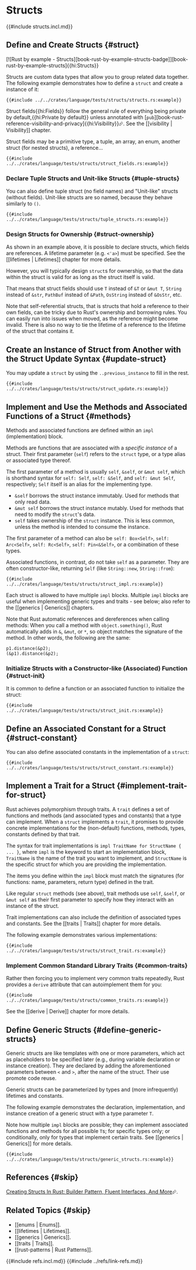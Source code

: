 # Structs

{{#include structs.incl.md}}

## Define and Create Structs {#struct}

[![Rust by example - Structs][book-rust-by-example-structs-badge]][book-rust-by-example-structs]{{hi:Structs}}

Structs are custom data types that allow you to group related data together. The following example demonstrates how to define a `struct` and create a instance of it:

```rust,editable
{{#include ../../crates/language/tests/structs/structs.rs:example}}
```

Struct fields{{hi:Fields}} follow the general rule of everything being private by default,{{hi:Private by default}} unless annotated with [`pub`][book-rust-reference-visibility-and-privacy]{{hi:Visibility}}⮳. See the [[visibility | Visibility]] chapter.

Struct fields may be a primitive type, a tuple, an array, an enum, another struct (for nested structs), a reference...

```rust,editable
{{#include ../../crates/language/tests/structs/struct_fields.rs:example}}
```

### Declare Tuple Structs and Unit-like Structs {#tuple-structs}

You can also define tuple struct (no field names) and "Unit-like" structs (without fields). Unit-like structs are so named, because they behave similarly to `()`.

```rust,editable
{{#include ../../crates/language/tests/structs/tuple_structs.rs:example}}
```

### Design Structs for Ownership {#struct-ownership}

As shown in an example above, it is possible to declare structs, which fields are references. A lifetime parameter (e.g. `<'a>`) must be specified. See the [[lifetimes | Lifetimes]] chapter for more details.

However, you will typically design `struct`s for ownership, so that the data within the struct is valid for as long as the struct itself is valid.

That means that struct fields should use `T` instead of `&T` or `&mut T`, `String` instead of `&str`, `PathBuf` instead of `&Path`, `OsString` instead of `&OsStr`, etc.

Note that self-referential structs, that is structs that hold a reference to their own fields, can be tricky due to Rust's ownership and borrowing rules.  You can easily run into issues when moved, as the reference might become invalid. There is also no way to tie the lifetime of a reference to the lifetime of the struct that contains it.

## Create an Instance of Struct from Another with the Struct Update Syntax {#update-struct}

You may update a `struct` by using the `..previous_instance` to fill in the rest.

```rust,editable
{{#include ../../crates/language/tests/structs/struct_update.rs:example}}
```

## Implement and Use the Methods and Associated Functions of a Struct {#methods}

Methods and associated functions are defined within an `impl` (implementation) block.

Methods are functions that are associated with a _specific instance_ of a struct. Their first parameter (`self`) refers to the `struct` type, or a type alias or associated type thereof.

The first parameter of a method is usually `self`, `&self`, or `&mut self`, which is shorthand syntax for `self: Self`, `self: &Self`, and `self: &mut Self`, respectively; `Self` itself is an alias for the implementing type.

- `&self` borrows the struct instance immutably. Used for methods that only read data.
- `&mut self` borrows the struct instance mutably. Used for methods that need to modify the `struct`'s data.
- `self` takes ownership of the `struct` instance. This is less common, unless the method is intended to consume the instance.

The first parameter of a method can also be `self: Box<Self>`, `self: Arc<Self>`, `self: Rc<Self>`, `self: Pin<&Self>`, or a combination of these types.

Associated functions, in contrast, do not take `self` as a parameter. They are often constructor-like, returning `Self` (like `String::new`, `String::from`):

```rust,editable
{{#include ../../crates/language/tests/structs/struct_impl.rs:example}}
```

Each struct is allowed to have multiple `impl` blocks. Multiple `impl` blocks are useful when implementing generic types and traits - see below; also refer to the [[generics | Generics]] chapters.

Note that Rust automatic references and dereferences when calling methods: When you call a method with `object.something()`, Rust automatically adds in `&`, `&mut`, or `*`, so object matches the signature of the method. In other words, the following are the same:

```rust,noplayground
p1.distance(&p2);
(&p1).distance(&p2);
```

### Initialize Structs with a Constructor-like (Associated) Function {#struct-init}

It is common to define a function or an associated function to initialize the struct:

```rust,editable
{{#include ../../crates/language/tests/structs/struct_init.rs:example}}
```

## Define an Associated Constant for a Struct {#struct-constant}

You can also define associated constants in the implementation of a `struct`:

```rust,editable
{{#include ../../crates/language/tests/structs/struct_constant.rs:example}}
```

## Implement a Trait for a Struct {#implement-trait-for-struct}

Rust achieves polymorphism through traits. A `trait` defines a set of functions and methods (and associated types and constants) that a type can implement. When a `struct` implements a `trait`, it promises to provide concrete implementations for the (non-default) functions, methods, types, constants defined by that trait.

The syntax for trait implementations is `impl TraitName for StructName { ... }`, where `impl` is the keyword to start an implementation block, `TraitName` is the name of the trait you want to implement, and `StructName` is the specific struct for which you are providing the implementation.

The items you define within the `impl` block must match the signatures (for functions: name, parameters, return type) defined in the trait.

Like regular `struct` methods (see above), trait methods use `self`, `&self`, or `&mut self` as their first parameter to specify how they interact with an instance of the struct.

Trait implementations can also include the definition of associated types and constants. See the [[traits | Traits]] chapter for more details.

The following example demonstrates various implementations:

```rust,editable
{{#include ../../crates/language/tests/structs/struct_trait.rs:example}}
```

### Implement Common Standard Library Traits {#common-traits}

Rather then forcing you to implement very common traits repeatedly, Rust provides a `derive` attribute that can autoimplement them for you:

```rust,editable
{{#include ../../crates/language/tests/structs/common_traits.rs:example}}
```

See the [[derive | Derive]] chapter for more details.

## Define Generic Structs {#define-generic-structs}

Generic structs are like templates with one or more parameters, which act as placeholders to be specified later (e.g., during variable declaration or instance creation). They are declared by adding the aforementioned parameters between `<` and `>`, after the name of the struct. Their use promote code reuse.

Generic structs can be parameterized by types and (more infrequently) lifetimes and constants.

The following example demonstrates the declaration, implementation, and instance creation of a generic struct with a type parameter `T`.

Note how multiple `impl` blocks are possible; they can implement associated functions and methods for all possible `T`s; for specific types only; or conditionally, only for types that implement certain traits. See [[generics | Generics]] for more details.

```rust,editable
{{#include ../../crates/language/tests/structs/generic_structs.rs:example}}
```

## References {#skip}

[Creating Structs In Rust: Builder Pattern, Fluent Interfaces, And More](https://zerotomastery.io/blog/rust-struct-guide)⮳.

## Related Topics {#skip}

- [[enums | Enums]].
- [[lifetimes | Lifetimes]].
- [[generics | Generics]].
- [[traits | Traits]].
- [[rust-patterns | Rust Patterns]].

{{#include refs.incl.md}}
{{#include ../refs/link-refs.md}}

<div class="hidden">
</div>
